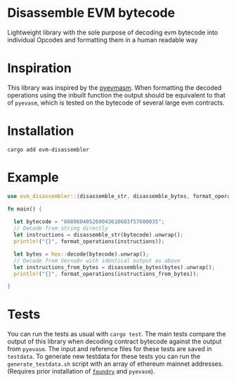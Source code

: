 # Disassemble EVM bytecode
Lightweight library with the sole purpose of decoding evm bytecode into individual Opcodes and formatting them in a human readable way

# Inspiration
This library was inspired by the [pyevmasm](https://github.com/crytic/pyevmasm). When formatting the decoded operations using the inbuilt function the output should be equivalent to that of `pyevasm`, which is tested on the bytecode of several large evm contracts.

# Installation
`cargo add evm-disassembler`

# Example
 ```rust
 use evm_disassembler::{disassemble_str, disassemble_bytes, format_operations};
 
 fn main() {
    
   let bytecode = "608060405260043610603f57600035";
   // Decode from string directly
   let instructions = disassemble_str(bytecode).unwrap();
   println!("{}", format_operations(instructions));

   let bytes = hex::decode(bytecode).unwrap();
   // Decode from Vec<u8> with identical output as above
   let instructions_from_bytes = disassemble_bytes(bytes).unwrap();
   println!("{}", format_operations(instructions_from_bytes));

 }
 ```

# Tests
You can run the tests as usual with `cargo test`.
The main tests compare the output of this library when decoding contract bytecode against the output from `pyevasm`. The input and reference files for these tests are saved in `testdata`. 
To generate new testdata for these tests you can run the `generate_testdata.sh` script with an array of ethereum mainnet addresses. (Requires prior installation of [`foundry`](https://book.getfoundry.sh/) and `pyevasm`).











